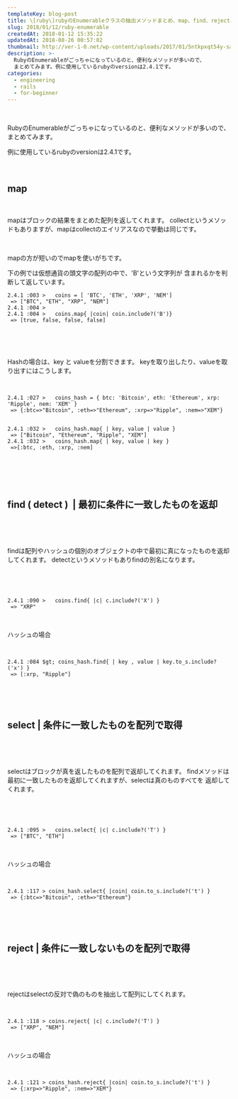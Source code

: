 ```yaml
---
templateKey: blog-post
title: \[ruby\]rubyのEnumerableクラスの抽出メソッドまとめ、map、find、reject、select
slug: 2018/01/12/ruby-enumerable
createdAt: 2018-01-12 15:35:22
updatedAt: 2018-08-26 00:57:02
thumbnail: http://ver-1-0.net/wp-content/uploads/2017/01/5ntkpxqt54y-sai-kiran-anagani.jpg
description: >-
  RubyのEnumerableがごっちゃになっているのと、便利なメソッドが多いので、
  まとめてみます。例に使用しているrubyのversionは2.4.1です。
categories:
  - engineering
  - rails
  - for-beginner
---
```


&nbsp;

RubyのEnumerableがごっちゃになっているのと、便利なメソッドが多いので、
まとめてみます。

例に使用しているrubyのversionは2.4.1です。

&nbsp;
<h2>map</h2>
&nbsp;

mapはブロックの結果をまとめた配列を返してくれます。
collectというメソッドもありますが、mapはcollectのエイリアスなので挙動は同じです。

&nbsp;

mapの方が短いのでmapを使いがちです。

下の例では仮想通貨の頭文字の配列の中で、'B'という文字列が
含まれるかを判断して返しています。
<pre><code class="language-ruby">2.4.1 :003 &gt;   coins = [ 'BTC', 'ETH', 'XRP', 'NEM']
 =&gt; ["BTC", "ETH", "XRP", "NEM"]
2.4.1 :004 &gt;
2.4.1 :004 &gt;   coins.map{ |coin| coin.include?('B')}
 =&gt; [true, false, false, false]
</code></pre>
&nbsp;

&nbsp;

Hashの場合は、key と valueを分割できます。
keyを取り出したり、valueを取り出すにはこうします。

&nbsp;
<pre><code class="language-ruby">2.4.1 :027 &gt;   coins_hash = { btc: 'Bitcoin', eth: 'Ethereum', xrp: 'Ripple', nem: 'XEM' }
 =&gt; {:btc=&gt;"Bitcoin", :eth=&gt;"Ethereum", :xrp=&gt;"Ripple", :nem=&gt;"XEM"}

</code></pre>
<pre><code class="language-ruby">2.4.1 :032 &gt;   coins_hash.map{ | key, value | value }
 =&gt; ["Bitcoin", "Ethereum", "Ripple", "XEM"]
2.4.1 :032 &gt;   coins_hash.map{ | key, value | key }
 =&gt;[:btc, :eth, :xrp, :nem]

</code></pre>
&nbsp;

&nbsp;
<h2>find ( detect )  | 最初に条件に一致したものを返却</h2>
&nbsp;

&nbsp;

findは配列やハッシュの個別のオブジェクトの中で最初に真になったものを返却してくれます。
detectというメソッドもありfindの別名になります。

&nbsp;

&nbsp;
<pre><code class="language-ruby">2.4.1 :090 &gt;   coins.find{ |c| c.include?('X') }
 =&gt; "XRP"
</code></pre>
&nbsp;

ハッシュの場合

&nbsp;
<pre><code class="language-ruby">2.4.1 :084 $gt; coins_hash.find{ | key , value | key.to_s.include?('x') }
 =&gt; [:xrp, "Ripple"]
</code></pre>
&nbsp;

&nbsp;
<h2>select | 条件に一致したものを配列で取得</h2>
&nbsp;

&nbsp;

selectはブロックが真を返したものを配列で返却してくれます。
findメソッドは最初に一致したものを返却してくれますが、selectは真のものすべてを
返却してくれます。

&nbsp;

&nbsp;
<pre><code class="language-ruby">2.4.1 :095 &gt;   coins.select{ |c| c.include?('T') }
 =&gt; ["BTC", "ETH"]
</code></pre>
&nbsp;

ハッシュの場合

&nbsp;
<pre><code class="language-ruby">2.4.1 :117 &gt; coins_hash.select{ |coin| coin.to_s.include?('t') }
 =&gt; {:btc=&gt;"Bitcoin", :eth=&gt;"Ethereum"}
</code></pre>
&nbsp;

&nbsp;
<h2>reject | 条件に一致しないものを配列で取得</h2>
&nbsp;

&nbsp;

rejectはselectの反対で偽のものを抽出して配列にしてくれます。

&nbsp;
<pre><code class="language-ruby">2.4.1 :118 &gt; coins.reject{ |c| c.include?('T') }
 =&gt; ["XRP", "NEM"]</code></pre>
&nbsp;

ハッシュの場合

&nbsp;
<pre><code class="language-ruby">2.4.1 :121 &gt; coins_hash.reject{ |coin| coin.to_s.include?('t') }
 =&gt; {:xrp=&gt;"Ripple", :nem=&gt;"XEM"}
</code></pre>
